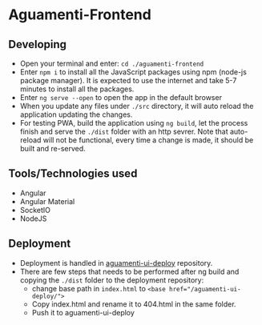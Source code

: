 # Aguamenti-Frontend

## Developing
- Open your terminal and enter: ``cd ./aguamenti-frontend``
- Enter ``npm i`` to install all the JavaScript packages using npm (node-js package manager). It is expected to use the internet and take 5-7 minutes to install all the packages.
- Enter ``ng serve --open`` to open the app in the default browser
- When you update any files under ``./src`` directory, it will auto reload the application updating the changes.
- For testing PWA, build the application using ``ng build``, let the process finish and serve the ``./dist`` folder with an http sevrer. Note that auto-reload will not be functional, every time a change is made, it should be built and re-served.

## Tools/Technologies used
- Angular
- Angular Material
- SocketIO
- NodeJS

## Deployment
- Deployment is handled in [aguamenti-ui-deploy](https://github.com/anindyamitra15/aguamenti-ui-deploy) repository.
- There are few steps that needs to be performed after ng build and copying the `./dist` folder to the deployment repository:
  - change base path in `index.html` to ```<base href="/aguamenti-ui-deploy/">```
  - Copy index.html and rename it to 404.html in the same folder.
  - Push it to aguamenti-ui-deploy
